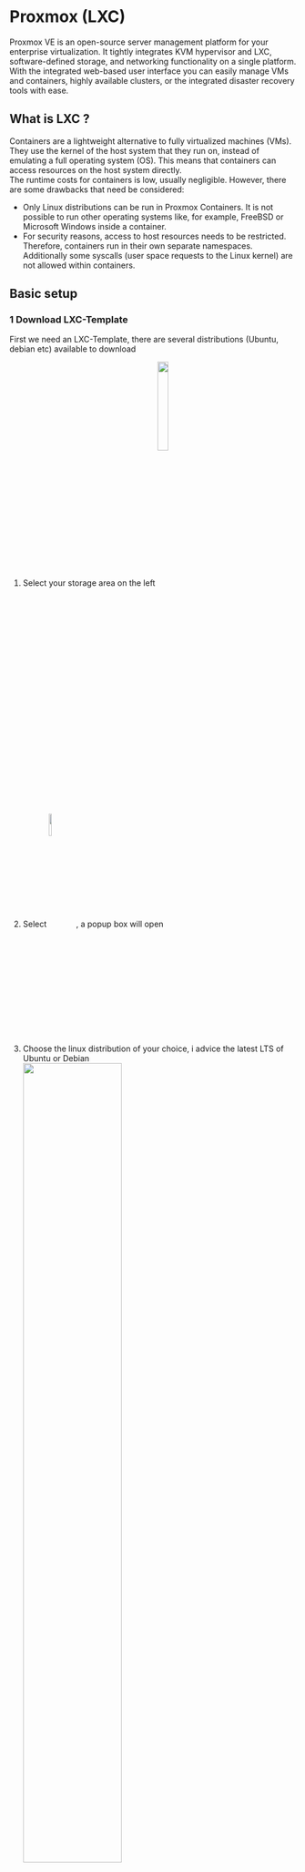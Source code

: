# Proxmox (LXC)

Proxmox VE is an open-source server management platform for your enterprise virtualization. It tightly integrates KVM hypervisor and LXC, software-defined storage, and networking functionality on a single platform. With the integrated web-based user interface you can easily manage VMs and containers, highly available clusters, or the integrated disaster recovery tools with ease.

## What is LXC ?
Containers are a lightweight alternative to fully virtualized machines (VMs). They use the kernel of the host system that they run on, instead of emulating a full operating system (OS). This means that containers can access resources on the host system directly.  
The runtime costs for containers is low, usually negligible. However, there are some drawbacks that need be considered:

* Only Linux distributions can be run in Proxmox Containers. It is not possible to run other operating systems like, for example, FreeBSD or Microsoft Windows inside a container.  
* For security reasons, access to host resources needs to be restricted. Therefore, containers run in their own separate namespaces. Additionally some syscalls (user space requests to the Linux kernel) are not allowed within containers.

## Basic setup

### 1 Download LXC-Template
First we need  an LXC-Template, there are several distributions (Ubuntu, debian etc)  available to download
1) Select your storage area on the left <img src="./img/LXC/storageIMG.png" width="20%" height="20%" align="center">

2) Select <img src="./img/LXC/templateButton.png" width="10%" height="10%" align="center">, a popup box will open
3) Choose the linux distribution of your choice, i advice the latest LTS of Ubuntu or Debian  
   <img src="./img/LXC/templateDownload.png" width="60%" height="60%" align="center">
4) Hit the download button, the template will be downloaded to your system

### 2 Create LXC container
1) Create new LXC-Container <img src="./img/LXC/createLXC.png" width="10%" height="10%" align="center">
   
2) The following main settings are required
    * ID : Proxmox will automatically choose the firsst available, you can change this if wanted
    * Hostname : Name of your system, will also be the NetBios name !
    * Password : Password of the root account  
      <img src="./img/LXC/basicSettingsLXC.png" width="60%" height="60%" align="center">
3) Choose your preferred template to use  
   <img src="./img/LXC/chooseTemplateLXC.png" width="60%" height="60%" align="center">
4) Define storage size of you disk (I recommend 10 GB for an ioBroker only setup)  
   <img src="./img/LXC/chooseDiskLXC.png" width="60%" height="60%" align="center">
5) Define cores (1 is sufficient as NodeJS is not multitasking)  
   <img src="./img/LXC/chooseCPULXC.png" width="60%" height="60%" align="center">
6) Define memory (I recommend 2048 for small and 4096 for large system)  
   <img src="./img/LXC/chooseMemoryLXC.png" width="60%" height="60%" align="center">
7) Provide your network settings, this can be handled by DHCP or manually, please note the /24 for manual input !  
   <img src="./img/LXC/networkSettingsLXC.png" width="60%" height="60%" align="center">
8) You can leave the DNS servers empty to use  the default and finish you steps to create the container

## 3 Mount USB-Devices
To ensure USB-Devices (like zigbee stick) can be used within the LXC, we need to:   
1) Ensure the device is always mounted into the sae directory  
2) Ensure the mount directly is writable  
3) Forward the ports to the LXC container  

To accomplish 1 & 2 we will use udev-rules to assign un-mutable TTY names to USB devices by creating symbolic links of physical devices.  
As last step we modify the container configuration to accomplish mount the host symbolic link into the container.

### 3.1 Creating symbolic links of physical devices
1) Identify the vendor and product id, assuming the device is currently mounted to ```/dev/ttyACM0``` use the following commmmand  
```
udevadm info -a -p $(udevadm info -q path -n /dev/ttyACM0) | grep "ATTRS{idVendor}"  && udevadm info -a -p $(udevadm info -q path -n /dev/ttyACM0) | grep "ATTRS{idProduct}"
```  
::: tip
Replace 
   ```/dev/ttyACM0```
wih the proper mount point if needed  
:::

2) You should see something like this, we always need the values at the top!  
```
ATTRS{idVendor}=="0451"
ATTRS{idVendor}=="1d6b"
ATTRS{idProduct}=="16c8"
ATTRS{idProduct}=="0002"
```

3) create new udev-rule ```nano /etc/udev/rules.d/49-custom.rules``` and enter the following lines
```
KERNEL=="ttyACM[0-9]*", SUBSYSTEM=="tty", ATTRS{idVendor}=="0451", ATTRS{idProduct}=="16c8", SYMLINK="ttyZigbee"
```
Replace the following items with the previous retrieved values and choose a SYMLINK
- idVendor ```Retrieved in step 2```
- idProduct ```Retrieved in step 2```
- SYMLINK  ```The wanted mounting point, usually ttyACM0```

### 3.2 Ensure correct ACL on mounted drive
1) Open the previous created udev-rule
   ```nano /etc/udev/rules.d/49-custom.rules```
2) Add the following line to ensure the ACL is set to 0666
    ```
    SUBSYSTEMS=="usb", ATTRS{idVendor}=="0451", ATTRS{idProduct}=="16c8", GROUP="users", MODE="0666"
   ```
Ensure **idVendor** and **idProduct** is provided correctly (See step 3.1, previous section). Reload the configuration and check if the new device is present:  
```
udevadm control --reload
ls -l /dev/
```
::: tip
   if not: try a reboot of Proxmox
:::

### 4 Mount device into LXC 
 Mount the new created symlink into your lxc dev container
    1) Get the ACL group ID of created symlink 
```
ls -l /dev/ttyZigbee
   
lrwxrwxrwx 1 root root 7 Mar 10 13:40 /dev/ttyZigbee -> ttyACM0
```
::: tip    
in my case the ID is **7**, see the number between user and date  
:::
   2) Open the LXC configuration file ```nano /etc/pve/lxc/XXX.conf```
   4) add the following lines, replace **7** with the number in step 1 and ensure proper symlink directory
```
lxc.cgroup.devices.allow: c 7:* rwm
lxc.mount.entry: /dev/ttyZigbee dev/ttyZigbee none bind,optional,create=file
```

### 5 Mount external drive (e.g. NAS)
In some situations it is practical to outsource data externally (e.g. backups), here I recommend to use NFS because this is also possible in unprivileged containers.
I have not been able to mount CIFS/SMB in unprivileged containers, but I would be happy to receive tips :-)

Requirement is that the NFS share is already mounted in Proxmox!
1) Create a folder for the desired mount (in this case backups), under Linux this is generally done in /mnt/.
   ```
   mkdir /mnt/backups
   ```

   Mount the external folder with the following command:
   ```
   mount -t nfs 192.168.10.200:/volume1/Backups /mnt/Backups/
   ```
   Where:
   - 192.168.10.200 ````The IP address of the server ````
   - /volume1/Backups ```The directory, this is an example for Synology```
   - /mnt/Backups/ ````The directory in Proxmox```

   To make sure that this mount directory is present after a reboot, we create an entry in fstab
   ``nano /etc/fstab```

   Add this line
   ```
   10.0.1.22:/volume1/Backups /mnt/Backups/ nfs defaults 0 0
   ```

2) Open the LXC configuration file ```nano /etc/pve/lxc/XXX.conf``.
   Enter here the desired directory, on the left the mount on proxmox and on the right the directory in the LXC container.
   ```
   lxc.mount.entry: /mnt/Backups mnt/Backups/ none bind,create=dir,optional 0 0
   ```

3) Restart the container, mountpoint should now be present.

## NodeJS
ioBroker is build as NodeJS project and needs the NodeJS framework (not part of ioBroker) to be able to run.  
Node.js is an open-source, cross-platform, back-end JavaScript runtime environment that runs on the V8 engine and executes JavaScript code outside a web browser.

### Install NodeJS
```
curl -sL https://deb.nodesource.com/setup_14.x | sudo -E bash -
sudo apt install -y nodejs
sudo reboot
```
::: tip
If you receive an error message  ```bash: curl: command not found```  you can install curl by entering ```apt install curl```
:::